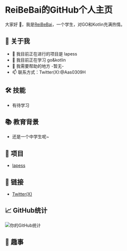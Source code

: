 # ReiBeBai的GitHub个人主页
大家好 👋，我是[ReiBeBai](https://github.com/NeiReBai)，一个学生，对GO和Kotlin充满热情。

## 🚀 关于我
- 🔭 我目前正在进行的项目是 lapess
- 🌱 我目前正在学习 go&kotlin
- 🤔 我需要帮助的地方 -暂无-
- 📫 联系方式：Twitter(X):@Aas0309H

## 🛠️ 技能
- 有待学习

## 📚 教育背景
- 还是一个中学生呢~

## 🌟 项目
- [lapess](https://github.com/NeiReBai/lapess)

## 🔗 链接
- [Twitter(X)](https://twitter.com/Aas0309H)

## 📈 GitHub统计
![你的GitHub统计](https://github-readme-stats.vercel.app/api?username=NeiReBai&theme=dark)

## 🎩 趣事
